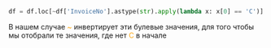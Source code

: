 ```python 
df = df.loc[~df['InvoiceNo'].astype(str).apply(lambda x: x[0] == 'C')]
```

В нашем случае <span style="color:rgb(253, 165, 15)">~</span> инвертирует эти булевые значения, для того чтобы мы отобрали те значения, где нет <span style="color:rgb(253, 165, 15)">C</span> в начале
